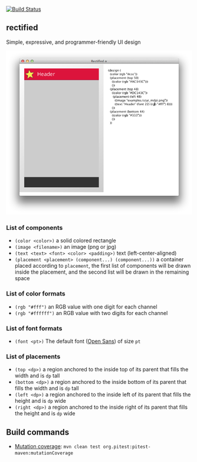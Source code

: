 [![Build Status](https://secure.travis-ci.org/avh4/rectified.png?branch=master)](http://travis-ci.org/avh4/rectified)

## rectified

Simple, expressive, and programmer-friendly UI design

![Screenshot](screenshot.png)

### List of components

- `(color <color>)` a solid colored rectangle
- `(image <filename>)` an image (png or jpg)
- `(text <text> <font> <color> <padding>)` text (left-center-aligned)
- `(placement <placement> (component...) (component...))` a container placed according to `placement`, the first list of components will be drawn inside the placement, and the second list will be drawn in the remaining space

### List of color formats

- `(rgb "#fff")` an RGB value with one digit for each channel
- `(rgb "#ffffff")` an RGB value with two digits for each channel

### List of font formats

- `(font <pt>)` The default font ([Open Sans](http://www.google.com/fonts/specimen/Open+Sans)) of size `pt`

### List of placements

- `(top <dp>)` a region anchored to the inside top of its parent that fills the width and is `dp` tall
- `(bottom <dp>)` a region anchored to the inside bottom of its parent that fills the width and is `dp` tall
- `(left <dp>)` a region anchored to the inside left of its parent that fills the height and is `dp` wide
- `(right <dp>)` a region anchored to the inside right of its parent that fills the height and is `dp` wide

## Build commands

* [Mutation coverage](http://pitest.org/): `mvn clean test org.pitest:pitest-maven:mutationCoverage`
